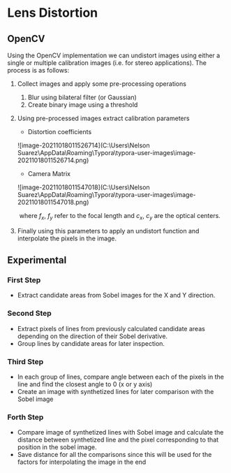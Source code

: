 # Lens Distortion

## OpenCV

Using the OpenCV implementation we can undistort images using either a single or multiple calibration images (i.e. for stereo applications). The process is as follows:

1. Collect images and apply some pre-processing operations

   1. Blur using bilateral filter (or Gaussian)
   2. Create binary image using a threshold

2. Using pre-processed images extract calibration parameters

   * Distortion coefficients

   ![image-20211018011526714](C:\Users\Nelson Suarez\AppData\Roaming\Typora\typora-user-images\image-20211018011526714.png)

   * Camera Matrix

   ![image-20211018011547018](C:\Users\Nelson Suarez\AppData\Roaming\Typora\typora-user-images\image-20211018011547018.png)

   ​		where $f_x$, $f_y$ refer to the focal length and $c_x$, $c_y$ are the optical centers.

3. Finally using this parameters to apply an undistort function and interpolate the pixels in the image.

## Experimental

### First Step

* Extract candidate areas from Sobel images for the X and Y direction. 

### Second Step

* Extract pixels of lines from previously calculated candidate areas depending on the direction of their Sobel derivative.
* Group lines by candidate areas for later inspection.

### Third Step

* In each group of lines, compare angle between each of the pixels in the line and find the closest angle to 0 (x or y axis)
* Create an image with synthetized lines for later comparison with the Sobel image

### Forth Step

* Compare image of synthetized lines with Sobel image and calculate the distance between synthetized line and the pixel corresponding to that position in the sobel image. 
* Save distance for all the comparisons since this will be used for the factors for interpolating the image in the end

